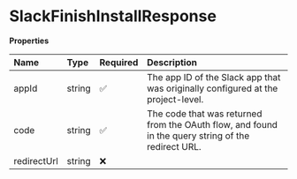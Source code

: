 # SlackFinishInstallResponse

**Properties**

| Name        | Type   | Required | Description                                                                                        |
| :---------- | :----- | :------- | :------------------------------------------------------------------------------------------------- |
| appId       | string | ✅       | The app ID of the Slack app that was originally configured at the project-level.                   |
| code        | string | ✅       | The code that was returned from the OAuth flow, and found in the query string of the redirect URL. |
| redirectUrl | string | ❌       |                                                                                                    |
